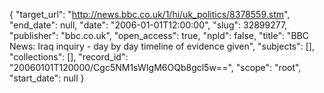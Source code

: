{
  "target_url": "http://news.bbc.co.uk/1/hi/uk_politics/8378559.stm", 
  "end_date": null, 
  "date": "2006-01-01T12:00:00", 
  "slug": 32899277, 
  "publisher": "bbc.co.uk", 
  "open_access": true, 
  "npld": false, 
  "title": "BBC News: Iraq inquiry - day by day timeline of evidence given", 
  "subjects": [], 
  "collections": [], 
  "record_id": "20060101T120000/Cgc5NM1sWIgM6OQb8gcl5w==", 
  "scope": "root", 
  "start_date": null
}

